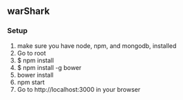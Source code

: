 ## warShark

### Setup

1. make sure you have node, npm, and mongodb, installed
2. Go to root
3. $ npm install
4. $ npm install -g bower
5. bower install
6. npm start
7. Go to  http://localhost:3000 in your browser